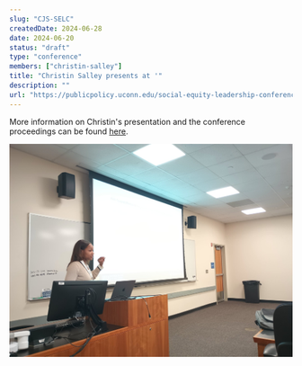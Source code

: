 ```yaml
---
slug: "CJS-SELC"
createdDate: 2024-06-28
date: 2024-06-20
status: "draft"
type: "conference"
members: ["christin-salley"]
title: "Christin Salley presents at '"
description: ""
url: "https://publicpolicy.uconn.edu/social-equity-leadership-conference/"
---
```


More information on Christin's presentation and the conference proceedings can be found [here](https://iscram2024.ercis.org/index.php/conference-program/conference-program-overview/).

![](./christin-selc.jpg)